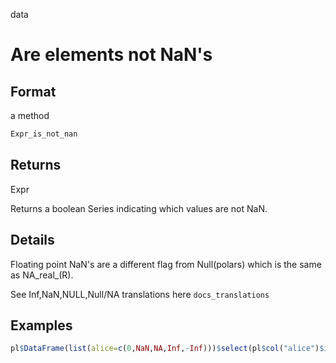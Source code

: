 data

# Are elements not NaN's

## Format

a method

```r
Expr_is_not_nan
```

## Returns

Expr

Returns a boolean Series indicating which values are not NaN.

## Details

Floating point NaN's are a different flag from Null(polars) which is the same as NA_real_(R).

See Inf,NaN,NULL,Null/NA translations here `docs_translations`

## Examples

```r
pl$DataFrame(list(alice=c(0,NaN,NA,Inf,-Inf)))$select(pl$col("alice")$is_not_nan())
```